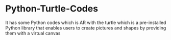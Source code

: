 # Python-Turtle-Codes
It has some Python codes which is AR with the turtle which is a pre-installed Python library that enables users to create pictures and shapes by providing them with a virtual canvas
